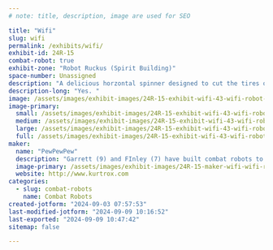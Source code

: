```yaml
---
# note: title, description, image are used for SEO

title: "Wifi"
slug: wifi
permalink: /exhibits/wifi/
exhibit-id: 24R-15
combat-robot: true
exhibit-zone: "Robot Ruckus (Spirit Building)"
space-number: Unassigned
description: "A delicious horzontal spinner designed to cut the tires off the opponent. "
description-long: "Yes. "
image: /assets/images/exhibit-images/24R-15-exhibit-wifi-43-wifi-robot-1445-large.jpg
image-primary: 
  small: /assets/images/exhibit-images/24R-15-exhibit-wifi-43-wifi-robot-1445-small.jpg
  medium: /assets/images/exhibit-images/24R-15-exhibit-wifi-43-wifi-robot-1445-medium.jpg
  large: /assets/images/exhibit-images/24R-15-exhibit-wifi-43-wifi-robot-1445-large.jpg
  full: /assets/images/exhibit-images/24R-15-exhibit-wifi-43-wifi-robot-1445-full.jpg
maker: 
  name: "PewPewPew"
  description: "Garrett (9) and FInley (7) have built combat robots to compete in the Orlando Makerfaire. "
  image-primary: /assets/images/exhibit-images/24R-15-maker-wifi-wifi-robot-medium.jpg
  website: http://www.kurtrox.com
categories: 
  - slug: combat-robots
    name: Combat Robots
created-jotform: "2024-09-03 07:57:53"
last-modified-jotform: "2024-09-09 10:16:52"
last-exported: "2024-09-09 10:47:42"
sitemap: false

---
```

